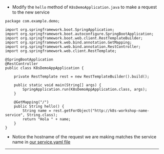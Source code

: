 
*   Modify the `hello` method of `K8sDemoApplication.java` to make a request to the new service


```
package com.example.demo;

import org.springframework.boot.SpringApplication;
import org.springframework.boot.autoconfigure.SpringBootApplication;
import org.springframework.boot.web.client.RestTemplateBuilder;
import org.springframework.web.bind.annotation.GetMapping;
import org.springframework.web.bind.annotation.RestController;
import org.springframework.web.client.RestTemplate;

@SpringBootApplication
@RestController
public class K8sDemoAppApplication {

	private RestTemplate rest = new RestTemplateBuilder().build();

	public static void main(String[] args) {
		SpringApplication.run(K8sDemoAppApplication.class, args);
	}

	@GetMapping("/")
	public String hello() {
		String name = rest.getForObject("http://k8s-workshop-name-service", String.class);
		return "Hola " + name;
	}
}

```



*   Notice the hostname of the request we are making matches the service name in [our service.yaml file](https://github.com/ryanjbaxter/k8s-spring-workshop/blob/master/name-service/kustomize/base/service.yaml#L7)



---

